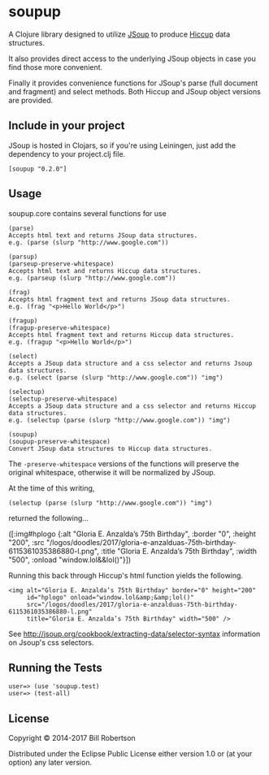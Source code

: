 # soupup

A Clojure library designed to utilize [JSoup](http://jsoup.org) to
produce [Hiccup](https://github.com/weavejester/hiccup) data structures.

It also provides direct access to the underlying JSoup objects in
case you find those more convenient.

Finally it provides convenience functions for JSoup's parse (full 
document and fragment) and select methods. Both Hiccup and JSoup
object versions are provided.

## Include in your project

JSoup is hosted in Clojars, so if you're using Leiningen, just
add the dependency to your project.clj file.

    [soupup "0.2.0"]

## Usage

soupup.core contains several functions for use

    (parse)    
    Accepts html text and returns JSoup data structures.
    e.g. (parse (slurp "http://www.google.com"))

    (parsup)
    (parseup-preserve-whitespace)
    Accepts html text and returns Hiccup data structures.
    e.g. (parseup (slurp "http://www.google.com")) 

    (frag)
    Accepts html fragment text and returns JSoup data structures.
    e.g. (frag "<p>Hello World</p>")

    (fragup)
    (fragup-preserve-whitespace)
    Accepts html fragment text and returns Hiccup data structures.
    e.g. (fragup "<p>Hello World</p>")

    (select)   
    Accepts a JSoup data structure and a css selector and returns Jsoup
    data structures.
    e.g. (select (parse (slurp "http://www.google.com")) "img")

    (selectup)
    (selectup-preserve-whitespace)
    Accepts a JSoup data structure and a css selector and returns Hiccup
    data structures.
    e.g. (selectup (parse (slurp "http://www.google.com")) "img")

    (soupup)
    (soupup-preserve-whitespace)
    Convert JSoup data structures to Hiccup data structures.

The `-preserve-whitespace` versions of the functions will preserve the 
original whitespace, otherwise it will be normalized by JSoup.

At the time of this writing, 

    (selectup (parse (slurp "http://www.google.com")) "img")

returned the following...

([:img#hplogo
  {:alt "Gloria E. Anzalda’s 75th Birthday",
   :border "0",
   :height "200",
   :src
   "/logos/doodles/2017/gloria-e-anzalduas-75th-birthday-6115361035386880-l.png",
   :title "Gloria E. Anzalda’s 75th Birthday",
   :width "500",
   :onload "window.lol&&lol()"}])

Running this back through Hiccup's html function yields the following.

    <img alt="Gloria E. Anzalda’s 75th Birthday" border="0" height="200" 
         id="hplogo" onload="window.lol&amp;&amp;lol()" 
         src="/logos/doodles/2017/gloria-e-anzalduas-75th-birthday-6115361035386880-l.png" 
         title="Gloria E. Anzalda’s 75th Birthday" width="500" />

See http://jsoup.org/cookbook/extracting-data/selector-syntax information on Jsoup's css selectors.

## Running the Tests

    user=> (use 'soupup.test)
    user=> (test-all)

## License

Copyright © 2014-2017 Bill Robertson

Distributed under the Eclipse Public License either version 1.0 or (at
your option) any later version.
